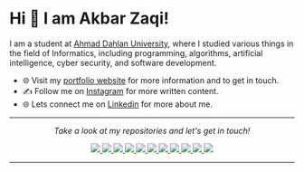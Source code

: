 
# Hi 👋 I am Akbar Zaqi! 
I am a student at [Ahmad Dahlan University](https://uad.ac.id/), where I studied various things in the field of Informatics, including programming, algorithms, artificial intelligence, cyber security, and software development.



- 🌐 Visit my [portfolio website](https://akbarzaqi.github.io/personal-site/) for more information and to get in touch.
- ✍️ Follow me on [Instagram](https://www.instagram.com/akbarzaqii_/) for more written content.
- 🌐 Lets connect me on [Linkedin](https://www.linkedin.com/in/akbarzaqi/) for more about me.

---

<p align="center">
  <i>Take a look at my repositories and let's get in touch!</i>

<p align="center">
  <a href= "https://github.com/akbarzaqi/">
    <img src="https://img.icons8.com/material-outlined/30/689d6a/source-code.png"/>
  </a>
   <a href= "https://github.com/akbarzaqi/">
    <img src="https://img.icons8.com/material-outlined/30/689d6a/linkedin.png"/>
  </a>
  <a href= "https://github.com/akbarzaqi/">
    <img src="https://img.icons8.com/material-outlined/30/689d6a/twitter.png"/>
  </a>
   <a href= "https://github.com/akbarzaqi/">
    <img src="https://img.icons8.com/material-outlined/30/689d6a/geography.png"/>
  </a>
  <a href= "https://github.com/akbarzaqi/">
    <img src="https://img.icons8.com/material-outlined/30/689d6a/cafe.png"/>
  </a>
  <a href= "https://github.com/akbarzaqi/">
    <img src="https://img.icons8.com/material-outlined/30/689d6a/youtube-play.png"/>
  </a>
   <a href= "https://github.com/akbarzaqi/">
    <img src="https://img.icons8.com/material-outlined/30/689d6a/camera-addon-identification.png"/>
  </a>
   <a href= "https://github.com/akbarzaqi/">
    <img src="https://img.icons8.com/material-outlined/30/689d6a/parse-from-clipboard.png"/>
  </a>
   <a href= "https://github.com/akbarzaqi/">
    <img src="https://img.icons8.com/ios-glyphs/30/689d6a/physics.png"/>
  </a>
  <a href= "https://github.com/akbarzaqi/">
    <img src="https://img.icons8.com/ios-filled/30/689d6a/medium-new.png"/>
  </a>
  <a href= "https://github.com/akbarzaqi/">
    <img src="https://img.icons8.com/metro/26/689d6a/stackoverflow.png"/>
  </a>

  
</p>

---
